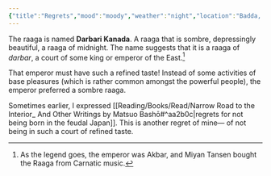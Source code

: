 ```yaml
---
{"title":"Regrets","mood":"moody","weather":"night","location":"Badda, Dhaka","created":"2023-03-09T22:42:24+06:00","updated":"2023-03-15T23:10:27+06:00","dg-note-icon":2,"dg-publish":true,"tags":["life","regrets"],"dg-path":"Journal/Regrets.md","permalink":"/journal/regrets/","dgPassFrontmatter":true,"noteIcon":2}
---
```


The raaga is named **Darbari Kanada**. A raaga that is sombre, depressingly beautiful, a raaga of midnight. The name suggests that it is a raaga of *darbar*, a court of some king or emperor of the East.[^1]

That emperor must have such a refined taste! Instead of some activities of base pleasures (which is rather common amongst the powerful people), the emperor preferred a sombre raaga.

Sometimes earlier, I expressed [[Reading/Books/Read/Narrow Road to the Interior_ And Other Writings by Matsuo Bashō#^aa2b0c\|regrets for not being born in the feudal Japan]]. This is another regret of mine— of not being in such a court of refined taste.

[^1]: As the legend goes, the emperor was Akbar, and Miyan Tansen bought the Raaga from Carnatic music.